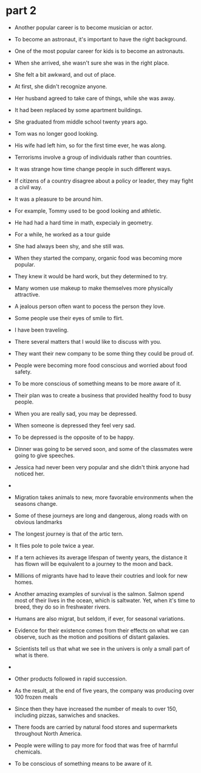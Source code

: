 # 

# part 2

- Another popular career is to become musician or actor.
- To become an astronaut, it's important to have the right background.
- One of the most popular career for kids is to become an astronauts.
- When she arrived, she wasn't sure she was in the right place.
- She felt a bit awkward, and out of place.
- At first, she didn't recognize anyone.
- Her husband agreed to take care of things, while she was away.
- It had been replaced by some apartment buildings.
- She graduated from middle school twenty years ago.
- Tom was no longer good looking.
- His wife had left him, so for the first time ever, he was along.
- Terrorisms involve a group of individuals rather than countries.
- It was strange how time change people in such different ways.
- If citizens of a country disagree about a policy or leader, they may fight a civil way.
- It was a pleasure to be around him.
- For example, Tommy used to be good looking and athletic.
- He had had a hard time in math, expecialy in geometry.
- For a while, he worked as a tour guide
- She had always been shy, and she still was.
- When they started the company, organic food was becoming more popular.
- They knew it would be hard work, but they determined to try.
- Many women use makeup to make themselves more physically attractive.
- A jealous person often want to pocess the person they love.
- Some people use their eyes of smile to flirt.
- I have been traveling.
- There several matters that I would like to discuss with you.
- They want their new company to be some thing they could be proud of.
- People were becoming more food conscious and worried about food safety.
- To be more conscious of something means to be more aware of it.
- Their plan was to create a business that provided healthy food to busy people.
- When you are really sad, you may be depressed.
- When someone is depressed they feel very sad.
- To be depressed is the opposite of to be happy.
- Dinner was going to be served soon, and some of the classmates were going to give speeches.
- Jessica had never been very popular and she didn't think anyone had noticed her.
- 

- Migration takes animals to new, more favorable environments when the seasons change.
- Some of these journeys are long and dangerous, along roads with on obvious landmarks
- The longest journey is that of the artic tern.
- It flies pole to pole twice a year.
- If a tern achieves its average lifespan of twenty years, the distance it has flown will be equivalent to a journey to the moon and back.
- Millions of migrants have had to leave their coutries and look for new homes.
- Another amazing examples of survival is the salmon. Salmon spend most of their lives in the ocean, which is saltwater. Yet, when it's time to breed, they do so in freshwater rivers.
- Humans are also migrat, but seldom, if ever, for seasonal variations.

- Evidence for their existence comes from their effects on what we can observe, such as the motion and positions of distant galaxies.
- Scientists tell us that what we see in the univers is only a small part of what is there.
-

- Other products followed in rapid succession.
- As the result, at the end of five years, the company was producing over 100 frozen meals
- Since then they have increased the number of meals to over 150, including pizzas, sanwiches and snackes.
- There foods are carried by natural food stores and supermarkets throughout North America. 
- People were willing to pay more for food that was free of harmful chemicals.
- To be conscious of something means to be aware of it.
